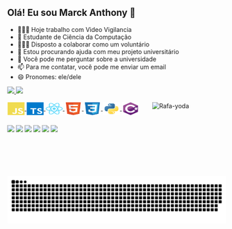 ## Olá! Eu sou Marck Anthony 👋

- 👨🏻‍💻 Hoje trabalho com Video Vigilancia
- 🌱 Estudante de Ciência da Computação
- 🧑🏻‍💻 Disposto a colaborar como um voluntário
- 🤔 Estou procurando ajuda com meu projeto universitário
- 💬 Você pode me perguntar sobre a universidade
- 📫 Para me contatar, você pode me enviar um email
- 😄 Pronomes: ele/dele

<div>
  <a href="https://github.com/MarcoAGP">
  <img height="127em" src="https://github-readme-stats.vercel.app/api?username=MarcoAGP&show_icons=true&theme=tokyonight&include_all_commits=true&count_private=true"/>
  <img height="127![image](https://user-images.githubusercontent.com/65792695/132927966-8956e431-ab16-4ed6-ba18-d0adc0a59ea8.png)
![image](https://user-images.githubusercontent.com/65792695/132927971-3cc6ae49-293f-458b-b440-160cc922ec19.png)
em" src="https://github-readme-stats.vercel.app/api/top-langs/?username=MarcoAGP&layout=compact&langs_count=7&theme=tokyonight"/>
</div>
  <div style="display: inline_block"><br>
  <img align="center" alt="Rafa-Js" height="30" width="40" src="https://raw.githubusercontent.com/devicons/devicon/master/icons/javascript/javascript-plain.svg">
  <img align="center" alt="Rafa-Ts" height="30" width="40" src="https://raw.githubusercontent.com/devicons/devicon/master/icons/typescript/typescript-plain.svg">
  <img align="center" alt="Rafa-React" height="30" width="40" src="https://raw.githubusercontent.com/devicons/devicon/master/icons/react/react-original.svg">
  <img align="center" alt="Rafa-HTML" height="30" width="40" src="https://raw.githubusercontent.com/devicons/devicon/master/icons/html5/html5-original.svg">
  <img align="center" alt="Rafa-CSS" height="30" width="40" src="https://raw.githubusercontent.com/devicons/devicon/master/icons/css3/css3-original.svg">
  <img align="center" alt="Rafa-Python" height="30" width="40" src="https://raw.githubusercontent.com/devicons/devicon/master/icons/python/python-original.svg">
  <img align="center" alt="Rafa-Csharp" height="30" width="40" src="https://raw.githubusercontent.com/devicons/devicon/master/icons/csharp/csharp-original.svg">
  <img align="right" alt="Rafa-yoda" height="170" width="170" src="https://media.discordapp.net/attachments/863925416073625637/886011748937793546/1239896_oc2Tb1LH.png">
</div>
  
  ###
  
<div> 
  <a href="https://www.youtube.com/channel/UCWnAIR9N5B0QGeQz1Ykndag" target="_blank"><img src="https://img.shields.io/badge/YouTube-FF0000?style=for-the-badge&logo=youtube&logoColor=white" target="_blank"></a>
  <a href="https://www.instagram.com/invites/contact/?i=1gzqifvjos6xt&utm_content=ixgd29" target="_blank"><img src="https://img.shields.io/badge/-Instagram-%23E4405F?style=for-the-badge&logo=instagram&logoColor=white" target="_blank"></a>
 	<a href="https://www.twitch.tv/strong405" target="_blank"><img src="https://img.shields.io/badge/Twitch-9146FF?style=for-the-badge&logo=twitch&logoColor=white" target="_blank"></a>
 <a href="https://discord.gg/hSxMuCwwgV" target="_blank"><img src="https://img.shields.io/badge/Discord-7289DA?style=for-the-badge&logo=discord&logoColor=white" target="_blank"></a> 
  <a href = "mailto:contatotonny405.tmgl@gmail.com"><img src="https://img.shields.io/badge/-Gmail-%23333?style=for-the-badge&logo=gmail&logoColor=white" target="_blank"></a>
  <a href="http://linkedin.com/in/marco-antonio-guarachi-poma-18608b1a3" target="_blank"><img src="https://img.shields.io/badge/-LinkedIn-%230077B5?style=for-the-badge&logo=linkedin&logoColor=white" target="_blank"></a> 
 
  ![Snake animation](https://github.com/MarcoAGP/MarcoAGP/blob/output/github-contribution-grid-snake.svg)
 
</div>
